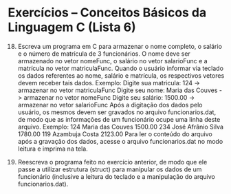 # Exercícios – Conceitos Básicos da Linguagem C (Lista 6)

18) Escreva um programa em C para armazenar o nome completo, o salário e o número
de matrícula de 3 funcionários. O nome deve ser armazenado no vetor nomeFunc, o salário
no vetor salarioFunc e a matrícula no vetor matriculaFunc. Quando o usuário informar via
teclado os dados referentes ao nome, salário e matrícula, os respectivos vetores devem
receber tais dados. Exemplo:
Digite sua matricula: 124 -> armazenar no vetor matriculaFunc
Digite seu nome: Maria das Couves -> armazenar no vetor nomeFunc
Digite seu salário: 1500.00 -> armazenar no vetor salarioFunc
Após a digitação dos dados pelo usuário, os mesmos devem ser gravados no arquivo
funcionarios.dat, de modo que as informações de um funcionário ocupe uma linha deste
arquivo. Exemplo:
124 Maria das Couves 1500.00
234 José Afrânio Silva 1780.00
119 Azambuja Costa 2123.00
Para ler o conteúdo do arquivo após a gravação dos dados, acesse o arquivo
funcionarios.dat no modo leitura e imprima na tela. 

19) Reescreva o programa feito no exercício anterior, de modo que ele passe a utilizar
estrutura (struct) para manipular os dados de um funcionário (inclusive a leitura do teclado e
a manipulação do arquivo funcionarios.dat).
